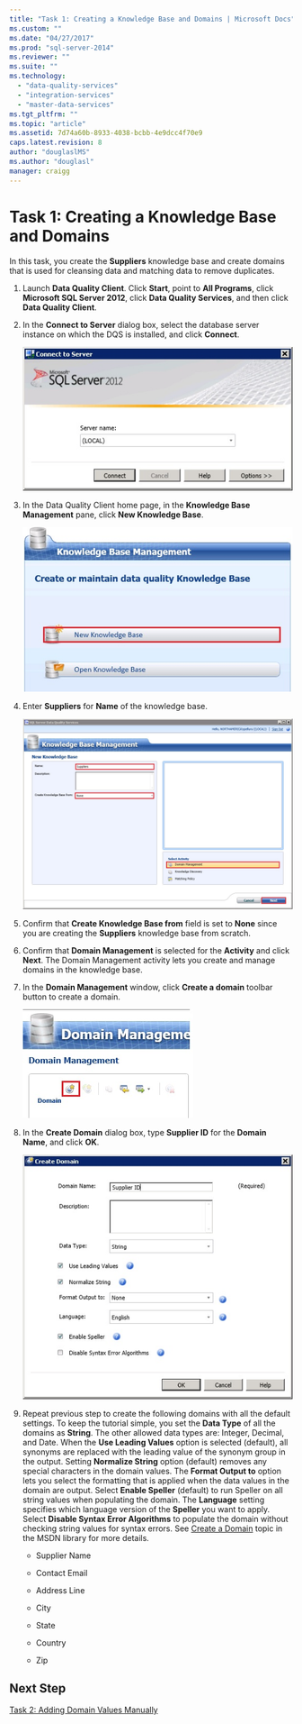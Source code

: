 ```yaml
---
title: "Task 1: Creating a Knowledge Base and Domains | Microsoft Docs"
ms.custom: ""
ms.date: "04/27/2017"
ms.prod: "sql-server-2014"
ms.reviewer: ""
ms.suite: ""
ms.technology: 
  - "data-quality-services"
  - "integration-services"
  - "master-data-services"
ms.tgt_pltfrm: ""
ms.topic: "article"
ms.assetid: 7d74a60b-8933-4038-bcbb-4e9dcc4f70e9
caps.latest.revision: 8
author: "douglaslMS"
ms.author: "douglasl"
manager: craigg
---
```

# Task 1: Creating a Knowledge Base and Domains
  In this task, you create the **Suppliers** knowledge base and create domains that is used for cleansing data and matching data to remove duplicates.  
  
1.  Launch **Data Quality Client**. Click **Start**, point to **All Programs**, click **Microsoft SQL Server 2012**, click **Data Quality Services**, and then click **Data Quality Client**.  
  
2.  In the **Connect to Server** dialog box, select the database server instance on which the DQS is installed, and click **Connect**.  
  
     ![Connect to Server Dialog Box](../../2014/tutorials/media/et-creatingaknowledgebaseanddomains-01.jpg "Connect to Server Dialog Box")  
  
3.  In the Data Quality Client home page, in the **Knowledge Base Management** pane, click **New Knowledge Base**.  
  
     ![Knowledge Base Management - New KB](../../2014/tutorials/media/et-creatingaknowledgebaseanddomains-02.jpg "Knowledge Base Management - New KB")  
  
4.  Enter **Suppliers** for **Name** of the knowledge base.  
  
     ![New Knowledge Base - Domain Management](../../2014/tutorials/media/et-creatingaknowledgebaseanddomains-03.jpg "New Knowledge Base - Domain Management")  
  
5.  Confirm that **Create Knowledge Base from** field is set to **None** since you are creating the **Suppliers** knowledge base from scratch.  
  
6.  Confirm that **Domain Management** is selected for the **Activity** and click **Next**. The Domain Management activity lets you create and manage domains in the knowledge base.  
  
7.  In the **Domain Management** window, click **Create a domain** toolbar button to create a domain.  
  
     ![Create Domain Toolbar Button](../../2014/tutorials/media/et-creatingaknowledgebaseanddomains-04.jpg "Create Domain Toolbar Button")  
  
8.  In the **Create Domain** dialog box, type **Supplier ID** for the **Domain Name**, and click **OK**.  
  
     ![Create Domain Dialog Box](../../2014/tutorials/media/et-creatingaknowledgebaseanddomains-05.jpg "Create Domain Dialog Box")  
  
9. Repeat previous step to create the following domains with all the default settings. To keep the tutorial simple, you set the **Data Type** of all the domains as **String**. The other allowed data types are: Integer, Decimal, and Date. When the **Use Leading Values** option is selected (default), all synonyms are replaced with the leading value of the synonym group in the output. Setting **Normalize String** option (default) removes any special characters in the domain values. The **Format Output to** option lets you select the formatting that is applied when the data values in the domain are output. Select **Enable Speller** (default) to run Speller on all string values when populating the domain. The **Language** setting specifies which language version of the **Speller** you want to apply. Select **Disable Syntax Error Algorithms** to populate the domain without checking string values for syntax errors. See [Create a Domain](http://msdn.microsoft.com/library/hh510401.aspx) topic in the MSDN library for more details.  
  
    -   Supplier Name  
  
    -   Contact Email  
  
    -   Address Line  
  
    -   City  
  
    -   State  
  
    -   Country  
  
    -   Zip  
  
## Next Step  
 [Task 2: Adding Domain Values Manually](../../2014/tutorials/task-2-adding-domain-values-manually.md)  
  
  
